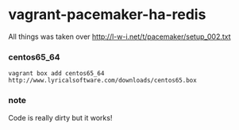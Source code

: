 # vagrant-pacemaker-ha-redis

All things was taken over http://l-w-i.net/t/pacemaker/setup_002.txt

### centos65_64

    vagrant box add centos65_64 http://www.lyricalsoftware.com/downloads/centos65.box

### note

Code is really dirty but it works!
